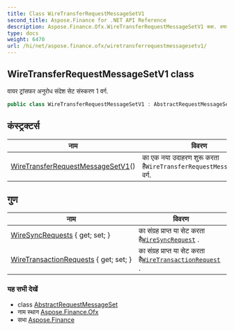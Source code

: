 ```yaml
---
title: Class WireTransferRequestMessageSetV1
second_title: Aspose.Finance for .NET API Reference
description: Aspose.Finance.Ofx.WireTransferRequestMessageSetV1 कक्ष. वयर ट्रंसफर अनुरध संदेश सेट संस्करण 1 वर्ग.
type: docs
weight: 6470
url: /hi/net/aspose.finance.ofx/wiretransferrequestmessagesetv1/
---
```

## WireTransferRequestMessageSetV1 class

वायर ट्रांसफर अनुरोध संदेश सेट संस्करण 1 वर्ग.

```csharp
public class WireTransferRequestMessageSetV1 : AbstractRequestMessageSet
```

## कंस्ट्रक्टर्स

| नाम | विवरण |
| --- | --- |
| [WireTransferRequestMessageSetV1](wiretransferrequestmessagesetv1/)() | का एक नया उदाहरण शुरू करता है`WireTransferRequestMessageSetV1` वर्ग. |

## गुण

| नाम | विवरण |
| --- | --- |
| [WireSyncRequests](../../aspose.finance.ofx/wiretransferrequestmessagesetv1/wiresyncrequests/) { get; set; } | का संग्रह प्राप्त या सेट करता है[`WireSyncRequest`](../../aspose.finance.ofx.wiretransfer/wiresyncrequest/) . |
| [WireTransactionRequests](../../aspose.finance.ofx/wiretransferrequestmessagesetv1/wiretransactionrequests/) { get; set; } | का संग्रह प्राप्त या सेट करता है[`WireTransactionRequest`](../../aspose.finance.ofx.wiretransfer/wiretransactionrequest/) . |

### यह सभी देखें

* class [AbstractRequestMessageSet](../abstractrequestmessageset/)
* नाम स्थान [Aspose.Finance.Ofx](../../aspose.finance.ofx/)
* सभा [Aspose.Finance](../../)


